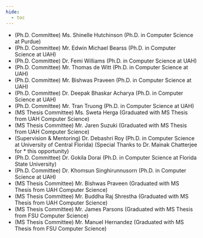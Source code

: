 ```yaml
---
hide:
  - toc
---
```


* (Ph.D. Committee) Ms. Shinelle Hutchinson (Ph.D. in Computer Science at Purdue)
* (Ph.D. Committee) Mr. Edwin Michael Bearss (Ph.D. in Computer Science at UAH)
* (Ph.D. Committee) Dr. Femi Williams (Ph.D. in Computer Science at UAH)
* (Ph.D. Committee) Mr. Thomas de Witt (Ph.D. in Computer Science at UAH)
* (Ph.D. Committee) Mr. Bishwas Praveen (Ph.D. in Computer Science at UAH)
* (Ph.D. Committee) Dr. Deepak Bhaskar Acharya (Ph.D. in Computer Science at UAH)
* (Ph.D. Committee) Mr. Tran Truong (Ph.D. in Computer Science at UAH)
* (MS Thesis Committee) Ms. Sweta Herga (Graduated with MS Thesis from UAH Computer Science)
* (MS Thesis Committee) Mr. Jaren Suzuki (Graduated with MS Thesis from UAH Computer Science)
* (Supervision & Mentoring) Dr. Debashri Roy (Ph.D. in Computer Science at University of Central Florida) (Special Thanks to Dr. Mainak Chatterjee for * this opportunity)
* (Ph.D. Committee) Dr. Gokila Dorai (Ph.D. in Computer Science at Florida State University)
* (Ph.D. Committee) Dr. Khomsun Singhirunnusorn (Ph.D. in Computer Science at UAH)
* (MS Thesis Committee) Mr. Bishwas Praveen (Graduated with MS Thesis from UAH Computer Science)
* (MS Thesis Committee) Mr. Buddha Raj Shrestha (Graduated with MS Thesis from UAH Computer Science)
* (MS Thesis Committee) Mr. James Parsons (Graduated with MS Thesis from FSU Computer Science)
* (MS Thesis Committee) Mr. Manuel Hernandez (Graduated with MS Thesis from FSU Computer Science)